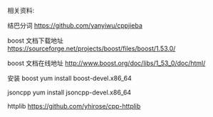 相关资料: 

结巴分词
https://github.com/yanyiwu/cppjieba

boost 文档下载地址
https://sourceforge.net/projects/boost/files/boost/1.53.0/

boost 文档在线地址
http://www.boost.org/doc/libs/1_53_0/doc/html/

安装 boost 
yum install boost-devel.x86_64

jsoncpp
yum install jsoncpp-devel.x86_64



httplib
https://github.com/yhirose/cpp-httplib
